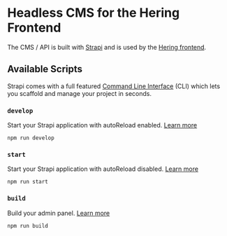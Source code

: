 # Headless CMS for the Hering Frontend

The CMS / API is built with [Strapi](https://strapi.io/) and is used by the [Hering frontend](https://hering.scout.ch).  

## Available Scripts
Strapi comes with a full featured [Command Line Interface](https://docs.strapi.io/dev-docs/cli) (CLI) which lets you scaffold and manage your project in seconds.

### `develop`

Start your Strapi application with autoReload enabled. [Learn more](https://docs.strapi.io/dev-docs/cli#strapi-develop)

```
npm run develop
```

### `start`

Start your Strapi application with autoReload disabled. [Learn more](https://docs.strapi.io/dev-docs/cli#strapi-start)

```
npm run start
```

### `build`

Build your admin panel. [Learn more](https://docs.strapi.io/dev-docs/cli#strapi-build)

```
npm run build
```